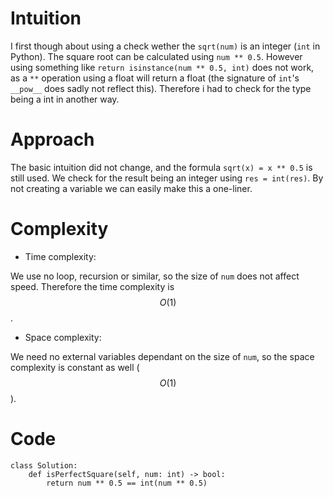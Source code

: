 # Intuition

I first though about using a check wether the `sqrt(num)` is an integer (`int` in Python). The square root can be calculated using `num ** 0.5`. However using something like `return isinstance(num ** 0.5, int)` does not work, as a `**` operation using a float will return a float (the signature of `int`'s `__pow__` does sadly not reflect this). Therefore i had to check for the type being a int in another way.

# Approach

The basic intuition did not change, and the formula `sqrt(x) = x ** 0.5` is still used. We check for the result being an integer using `res = int(res)`. By not creating a variable we can easily make this a one-liner.

# Complexity

- Time complexity:

We use no loop, recursion or similar, so the size of `num` does not affect speed. Therefore the time complexity is $$O(1)$$.

- Space complexity:

We need no external variables dependant on the size of `num`, so the space complexity is constant as well ($$O(1)$$).

# Code

```python3 []
class Solution:
    def isPerfectSquare(self, num: int) -> bool:
        return num ** 0.5 == int(num ** 0.5) 
```
